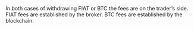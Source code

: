 In both cases of withdrawing FIAT or BTC the fees are on the trader’s side. FIAT fees are established by the broker. BTC fees are established by the blockchain.
